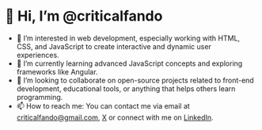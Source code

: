 # 👋 Hi, I’m @criticalfando

- 👀 I’m interested in web development, especially working with HTML, CSS, and JavaScript to create interactive and dynamic user experiences.
- 🌱 I’m currently learning advanced JavaScript concepts and exploring frameworks like Angular.
- 💞️ I’m looking to collaborate on open-source projects related to front-end development, educational tools, or anything that helps others learn programming.
- 📫 How to reach me: You can contact me via email at [criticalfando@gmail.com](mailto:criticalfando@gmail.com), [X](https://x.com/criticalfando) or connect with me on [LinkedIn](www.linkedin.com/in/fernando-sanchez-iglesias).

<!---
criticalfando/criticalfando is a ✨ special ✨ repository because its `README.md` (this file) appears on your GitHub profile.
You can click the Preview link to take a look at your changes.
--->
